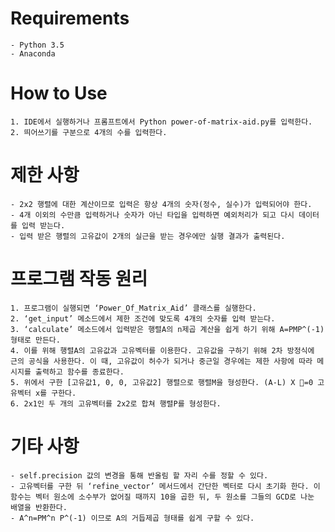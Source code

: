 # Requirements
	- Python 3.5
	- Anaconda
 
# How to Use
	1. IDE에서 실행하거나 프롬프트에서 Python power-of-matrix-aid.py를 입력한다.
	2. 띄어쓰기를 구분으로 4개의 수를 입력한다.

# 제한 사항
	- 2x2 행렬에 대한 계산이므로 입력은 항상 4개의 숫자(정수, 실수)가 입력되어야 한다.
	- 4개 이외의 수만큼 입력하거나 숫자가 아닌 타입을 입력하면 예외처리가 되고 다시 데이터를 입력 받는다.
	- 입력 받은 행렬의 고유값이 2개의 실근을 받는 경우에만 실행 결과가 출력된다.

# 프로그램 작동 원리
	1. 프로그램이 실행되면 ‘Power_Of_Matrix_Aid’ 클래스를 실행한다.
	2. ‘get_input’ 메소드에서 제한 조건에 맞도록 4개의 숫자를 입력 받는다.
	3. ‘calculate’ 메소드에서 입력받은 행렬A의 n제곱 계산을 쉽게 하기 위해 A=PMP^(-1)형태로 만든다.
	4. 이를 위해 행렬A의 고유값과 고유벡터를 이용한다. 고유값을 구하기 위해 2차 방정식에 근의 공식을 사용한다. 이 때, 고유값이 허수가 되거나 중근일 경우에는 제한 사항에 따라 메시지를 출력하고 함수를 종료한다.
	5. 위에서 구한 [고유값1, 0, 0, 고유값2] 행렬으로 행렬M을 형성한다. (A-L) X ⃗=0 고유벡터 x를 구한다.
	6. 2x1인 두 개의 고유벡터를 2x2로 합쳐 행렬P를 형성한다.

# 기타 사항
	- self.precision 값의 변경을 통해 반올림 할 자리 수를 정할 수 있다.
	- 고유벡터를 구한 뒤 ‘refine_vector’ 메서드에서 간단한 벡터로 다시 초기화 한다. 이 함수는 벡터 원소에 소수부가 없어질 때까지 10을 곱한 뒤, 두 원소를 그들의 GCD로 나눈 배열을 반환한다.
	- A^n=PM^n P^(-1) 이므로 A의 거듭제곱 형태를 쉽게 구할 수 있다.

